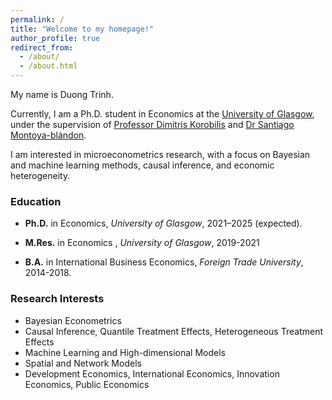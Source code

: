 ```yaml
---
permalink: /
title: "Welcome to my homepage!"
author_profile: true
redirect_from: 
  - /about/
  - /about.html
---
```


My name is Duong Trinh. 

Currently, I am a Ph.D. student in Economics at the [University of Glasgow](https://www.gla.ac.uk/postgraduate/research/economics/), under the supervision of [Professor Dimitris Korobilis](https://sites.google.com/site/dimitriskorobilis/) and [Dr Santiago Montoya-blándon](https://www.gla.ac.uk/schools/business/staff/santiagomontoyablandon/). 

I am interested in microeconometrics research, with a focus on Bayesian and machine learning methods, causal inference, and economic heterogeneity.

### Education
* **Ph.D.** in Economics, *University of Glasgow*, 2021–2025 (expected).

* **M.Res.** in Economics , *University of Glasgow*, 2019-2021

* **B.A.** in International Business Economics, *Foreign Trade University*, 2014-2018.

### Research Interests
* Bayesian Econometrics
* Causal Inference, Quantile Treatment Effects, Heterogeneous Treatment Effects
* Machine Learning and High-dimensional Models
* Spatial and Network Models
* Development Economics, International Economics, Innovation Economics, Public Economics